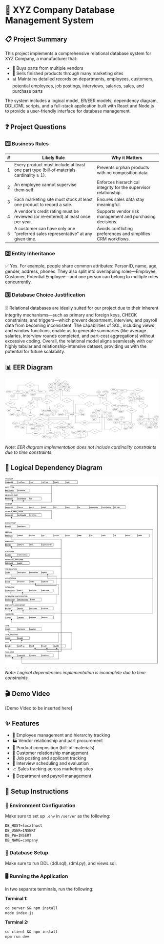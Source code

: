 # 🏢 XYZ Company Database Management System

## 📋 Project Summary
This project implements a comprehensive relational database system for XYZ Company, a manufacturer that:
- 🛒 Buys parts from multiple vendors
- 🏪 Sells finished products through many marketing sites
- 📊 Maintains detailed records on departments, employees, customers, potential employees, job postings, interviews, salaries, sales, and purchase parts

The system includes a logical model, ER/EER models, dependency diagram, DDL/DML scripts, and a full-stack application built with React and Node.js to provide a user-friendly interface for database management.

## ❓ Project Questions

### 1️⃣ Business Rules
| # | Likely Rule | Why it Matters |
|:---:|-------------|----------------|
| 1 | Every product must include at least one part type (bill‑of‑materials cardinality ≥ 1). | Prevents orphan products with no composition data. |
| 2 | An employee cannot supervise them‑self. | Enforces hierarchical integrity for the supervisor relationship. |
| 3 | Each marketing site must stock at least one product to record a sale. | Ensures sales data stay meaningful. |
| 4 | A vendor's credit rating must be reviewed (or re‑entered) at least once per year. | Supports vendor risk management and purchasing decisions. |
| 5 | A customer can have only one "preferred sales representative" at any given time. | Avoids conflicting preferences and simplifies CRM workflows. |

### 2️⃣ Entity Inheritance
✅ Yes. For example, people share common attributes: PersonID, name, age, gender, address, phones. They also split into overlapping roles—Employee, Customer, Potential Employee—and one person can belong to multiple roles concurrently.

### 3️⃣ Database Choice Justification
🗄️ Relational databases are ideally suited for our project due to their inherent integrity mechanisms—such as primary and foreign keys, CHECK constraints, and triggers—which prevent department, interview, and payroll data from becoming inconsistent. The capabilities of SQL, including views and window functions, enable us to generate summaries (like average salaries, interview rounds completed, and part-cost aggregations) without excessive coding. Overall, the relational model aligns seamlessly with our highly tabular and relationship-intensive dataset, providing us with the potential for future scalability.

## 📊 EER Diagram
![EER Diagram](diagrams/EER.png)

*Note: EER diagram implementation does not include cardinality constraints due to time constraints.*

## 🔗 Logical Dependency Diagram
![Logical Dependency Diagram](diagrams/Dependency%20Diagram.png)

*Note: Logical dependencies implementation is incomplete due to time constraints.*

## 🎬 Demo Video
[Demo Video to be inserted here]

## ✨ Features
- 👥 Employee management and hierarchy tracking
- 🏭 Vendor relationship and part procurement
- 🔧 Product composition (bill-of-materials)
- 🤝 Customer relationship management
- 📝 Job posting and applicant tracking
- 🎯 Interview scheduling and evaluation
- 📈 Sales tracking across marketing sites
- 🏢 Department and payroll management

## 🚀 Setup Instructions

### 🔑 Environment Configuration
Make sure to set up `.env` in `/server` as the following:
```
DB_HOST=localhost
DB_USER=INSERT
DB_PW=INSERT
DB_NAME=company
```

### 💾 Database Setup
Make sure to run DDL (ddl.sql), (dml.py), and views.sql.

### 🖥️ Running the Application
In two separate terminals, run the following:

**Terminal 1:**
```
cd server && npm install
node index.js
```

**Terminal 2:**
```
cd client && npm install
npm run dev
```
